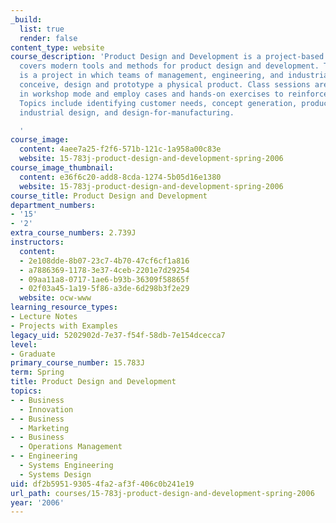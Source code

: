 ```yaml
---
_build:
  list: true
  render: false
content_type: website
course_description: 'Product Design and Development is a project-based course that
  covers modern tools and methods for product design and development. The cornerstone
  is a project in which teams of management, engineering, and industrial design students
  conceive, design and prototype a physical product. Class sessions are conducted
  in workshop mode and employ cases and hands-on exercises to reinforce the key ideas.
  Topics include identifying customer needs, concept generation, product architecture,
  industrial design, and design-for-manufacturing.

  '
course_image:
  content: 4aee7a25-f2f6-571b-121c-1a958a00c83e
  website: 15-783j-product-design-and-development-spring-2006
course_image_thumbnail:
  content: e36f6c20-add8-8cda-1274-5b05d16e1380
  website: 15-783j-product-design-and-development-spring-2006
course_title: Product Design and Development
department_numbers:
- '15'
- '2'
extra_course_numbers: 2.739J
instructors:
  content:
  - 2e108dde-8b07-23c7-4b70-47cf6cf1a816
  - a7886369-1178-3e37-4ceb-2201e7d29254
  - 09aa11a8-0717-1ae6-b93b-36309f58865f
  - 02f03a45-1a19-5f86-a3de-6d298b3f2e29
  website: ocw-www
learning_resource_types:
- Lecture Notes
- Projects with Examples
legacy_uid: 5202902d-7e37-f54f-58db-7e154dcecca7
level:
- Graduate
primary_course_number: 15.783J
term: Spring
title: Product Design and Development
topics:
- - Business
  - Innovation
- - Business
  - Marketing
- - Business
  - Operations Management
- - Engineering
  - Systems Engineering
  - Systems Design
uid: df2b5951-9305-4fa2-af3f-406c0b241e19
url_path: courses/15-783j-product-design-and-development-spring-2006
year: '2006'
---
```

